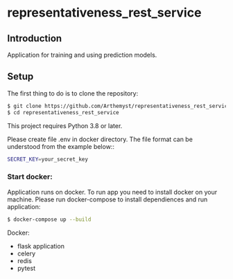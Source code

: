 # representativeness_rest_service
## Introduction
Application for training and using prediction models.

## Setup
The first thing to do is to clone the repository:
```sh
$ git clone https://github.com/Arthemyst/representativeness_rest_service.git
$ cd representativeness_rest_service
```
This project requires Python 3.8 or later.

Please create file .env in docker directory. The file format can be understood from the example below::

```sh
SECRET_KEY=your_secret_key
```

### Start docker:

Application runs on docker. To run app you need to install docker on your machine. Please run docker-compose to install dependiences and run application:

```sh
$ docker-compose up --build
```

Docker:
- flask application
- celery
- redis
- pytest

